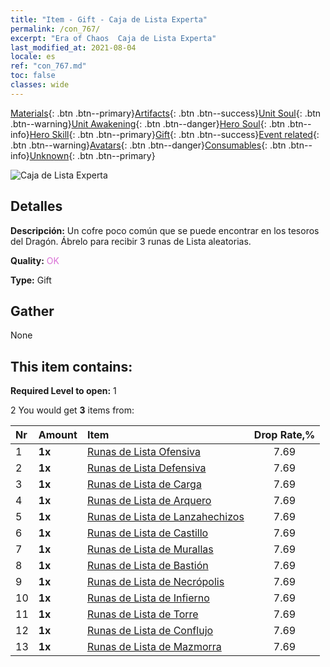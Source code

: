 ```yaml
---
title: "Item - Gift - Caja de Lista Experta"
permalink: /con_767/
excerpt: "Era of Chaos  Caja de Lista Experta"
last_modified_at: 2021-08-04
locale: es
ref: "con_767.md"
toc: false
classes: wide
---
```

 [Materials](/ItemsES/){: .btn .btn--primary}[Artifacts](/ItemsES/Artifacts/){: .btn .btn--success}[Unit Soul](/ItemsES/UnitSoul/){: .btn .btn--warning}[Unit Awakening](/ItemsES/UnitAwakening/){: .btn .btn--danger}[Hero Soul](/ItemsES/HeroSoul/){: .btn .btn--info}[Hero Skill](/ItemsES/HeroSkill/){: .btn .btn--primary}[Gift](/ItemsES/Gift/){: .btn .btn--success}[Event related](/ItemsES/Events/){: .btn .btn--warning}[Avatars](/ItemsES/Avatars/){: .btn .btn--danger}[Consumables](/ItemsES/Consumables/){: .btn .btn--info}[Unknown](/ItemsES/Unknown/){: .btn .btn--primary}

 ![Caja de Lista Experta](/images/t/i_tujianhezi3.png)

## Detalles
 **Descripción:** Un cofre poco común que se puede encontrar en los tesoros del Dragón. Ábrelo para recibir 3 runas de Lista aleatorias.

 **Quality:** <span style="color: #DA70D6">OK</span>

 **Type:** Gift

## Gather

  None

## This item contains:

 **Required Level to open:** 1

 2 You would get **3** items  from:

  | Nr | Amount |     Item    | Drop Rate,% |
  |:---|:-------|:------------|:---------:|
  | 1 |  **1x** | [Runas de Lista Ofensiva](/ItemsES/con_734/) | 7.69 | 
  | 2 |  **1x** | [Runas de Lista Defensiva](/ItemsES/con_739/) | 7.69 | 
  | 3 |  **1x** | [Runas de Lista de Carga](/ItemsES/con_741/) | 7.69 | 
  | 4 |  **1x** | [Runas de Lista de Arquero](/ItemsES/con_742/) | 7.69 | 
  | 5 |  **1x** | [Runas de Lista de Lanzahechizos](/ItemsES/con_746/) | 7.69 | 
  | 6 |  **1x** | [Runas de Lista de Castillo](/ItemsES/con_752/) | 7.69 | 
  | 7 |  **1x** | [Runas de Lista de Murallas](/ItemsES/con_753/) | 7.69 | 
  | 8 |  **1x** | [Runas de Lista de Bastión](/ItemsES/con_754/) | 7.69 | 
  | 9 |  **1x** | [Runas de Lista de Necrópolis](/ItemsES/con_755/) | 7.69 | 
  | 10 |  **1x** | [Runas de Lista de Infierno](/ItemsES/con_777/) | 7.69 | 
  | 11 |  **1x** | [Runas de Lista de Torre](/ItemsES/con_785/) | 7.69 | 
  | 12 |  **1x** | [Runas de Lista de Conflujo](/ItemsES/con_791/) | 7.69 | 
  | 13 |  **1x** | [Runas de Lista de Mazmorra](/ItemsES/con_792/) | 7.69 | 
